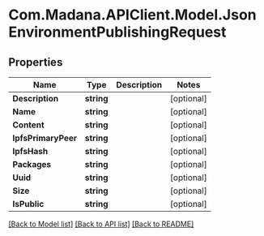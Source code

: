
# Com.Madana.APIClient.Model.JsonEnvironmentPublishingRequest

## Properties

Name | Type | Description | Notes
------------ | ------------- | ------------- | -------------
**Description** | **string** |  | [optional] 
**Name** | **string** |  | [optional] 
**Content** | **string** |  | [optional] 
**IpfsPrimaryPeer** | **string** |  | [optional] 
**IpfsHash** | **string** |  | [optional] 
**Packages** | **string** |  | [optional] 
**Uuid** | **string** |  | [optional] 
**Size** | **string** |  | [optional] 
**IsPublic** | **string** |  | [optional] 

[[Back to Model list]](../README.md#documentation-for-models)
[[Back to API list]](../README.md#documentation-for-api-endpoints)
[[Back to README]](../README.md)

